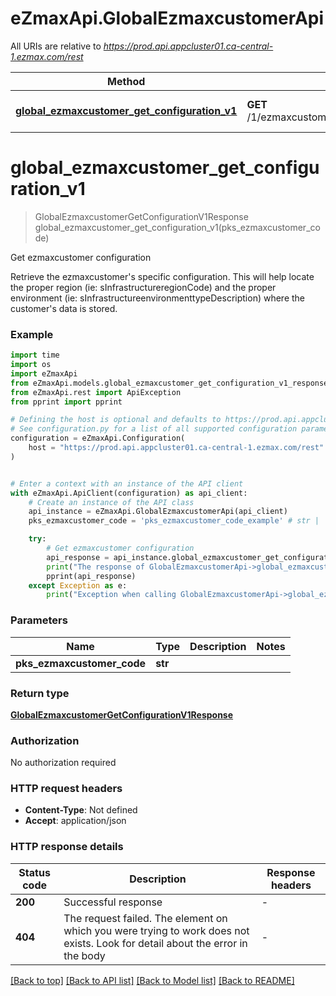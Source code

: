 # eZmaxApi.GlobalEzmaxcustomerApi

All URIs are relative to *https://prod.api.appcluster01.ca-central-1.ezmax.com/rest*

Method | HTTP request | Description
------------- | ------------- | -------------
[**global_ezmaxcustomer_get_configuration_v1**](GlobalEzmaxcustomerApi.md#global_ezmaxcustomer_get_configuration_v1) | **GET** /1/ezmaxcustomer/{pksEzmaxcustomerCode}/getConfiguration | Get ezmaxcustomer configuration


# **global_ezmaxcustomer_get_configuration_v1**
> GlobalEzmaxcustomerGetConfigurationV1Response global_ezmaxcustomer_get_configuration_v1(pks_ezmaxcustomer_code)

Get ezmaxcustomer configuration

Retrieve the ezmaxcustomer's specific configuration. This will help locate the proper region (ie: sInfrastructureregionCode) and the proper environment (ie: sInfrastructureenvironmenttypeDescription) where the customer's data is stored.

### Example


```python
import time
import os
import eZmaxApi
from eZmaxApi.models.global_ezmaxcustomer_get_configuration_v1_response import GlobalEzmaxcustomerGetConfigurationV1Response
from eZmaxApi.rest import ApiException
from pprint import pprint

# Defining the host is optional and defaults to https://prod.api.appcluster01.ca-central-1.ezmax.com/rest
# See configuration.py for a list of all supported configuration parameters.
configuration = eZmaxApi.Configuration(
    host = "https://prod.api.appcluster01.ca-central-1.ezmax.com/rest"
)


# Enter a context with an instance of the API client
with eZmaxApi.ApiClient(configuration) as api_client:
    # Create an instance of the API class
    api_instance = eZmaxApi.GlobalEzmaxcustomerApi(api_client)
    pks_ezmaxcustomer_code = 'pks_ezmaxcustomer_code_example' # str | 

    try:
        # Get ezmaxcustomer configuration
        api_response = api_instance.global_ezmaxcustomer_get_configuration_v1(pks_ezmaxcustomer_code)
        print("The response of GlobalEzmaxcustomerApi->global_ezmaxcustomer_get_configuration_v1:\n")
        pprint(api_response)
    except Exception as e:
        print("Exception when calling GlobalEzmaxcustomerApi->global_ezmaxcustomer_get_configuration_v1: %s\n" % e)
```



### Parameters


Name | Type | Description  | Notes
------------- | ------------- | ------------- | -------------
 **pks_ezmaxcustomer_code** | **str**|  | 

### Return type

[**GlobalEzmaxcustomerGetConfigurationV1Response**](GlobalEzmaxcustomerGetConfigurationV1Response.md)

### Authorization

No authorization required

### HTTP request headers

 - **Content-Type**: Not defined
 - **Accept**: application/json

### HTTP response details

| Status code | Description | Response headers |
|-------------|-------------|------------------|
**200** | Successful response |  -  |
**404** | The request failed. The element on which you were trying to work does not exists. Look for detail about the error in the body |  -  |

[[Back to top]](#) [[Back to API list]](../README.md#documentation-for-api-endpoints) [[Back to Model list]](../README.md#documentation-for-models) [[Back to README]](../README.md)

